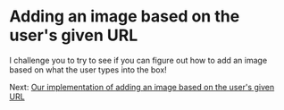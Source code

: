 # Adding an image based on the user's given URL

I challenge you to try to see if you can figure out how to add an image based 
on what the user types into the box!

Next: [Our implementation of adding an image based on the user's given 
URL](adding_image_implementation.md)